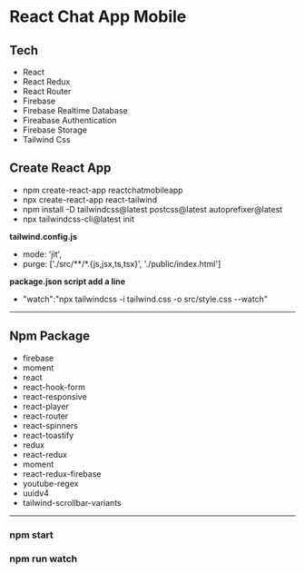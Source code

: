 # React Chat App Mobile

## Tech

* React
* React Redux
* React Router
* Firebase
* Firebase Realtime Database
* Fireabase Authentication
* Firebase Storage
* Tailwind Css


## **Create React App**

* npm create-react-app reactchatmobileapp
* npx create-react-app react-tailwind
* npm install -D tailwindcss@latest postcss@latest autoprefixer@latest
* npx tailwindcss-cli@latest init

**tailwind.config.js**

* mode: 'jit', 
* purge: ['./src/**/*.{js,jsx,ts,tsx}', './public/index.html']

**package.json script add a line**

* "watch":"npx tailwindcss -i tailwind.css -o src/style.css --watch"

---

## Npm Package

* firebase
* moment
* react
* react-hook-form
* react-responsive
* react-player
* react-router
* react-spinners
* react-toastify
* redux
* react-redux
* moment
* react-redux-firebase
* youtube-regex
* uuidv4
* tailwind-scrollbar-variants

---

### npm start
### npm run watch
